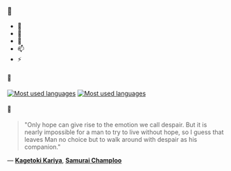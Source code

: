 ### 👋

- 🔭
- 🌱
- 💬
- 📫
- ⚡

#### 🧏

[![Most used languages](https://github-readme-stats-aynah.vercel.app/api/top-langs/?username=aynh&theme=solarized-dark&langs_count=6&layout=compact&hide_title=true)](https://github.com/anuraghazra/github-readme-stats#gh-dark-mode-only)
[![Most used languages](https://github-readme-stats-aynah.vercel.app/api/top-langs/?username=aynh&theme=solarized-light&langs_count=6&layout=compact&hide_title=true)](https://github.com/anuraghazra/github-readme-stats#gh-light-mode-only)

#### 💬

> "Only hope can give rise to the emotion we call despair. But it is nearly impossible for a man to try to live without hope, so I guess that leaves Man no choice but to walk around with despair as his companion."

&mdash; [**Kagetoki Kariya**](https://myanimelist.net/character.php?q=Kagetoki%20Kariya&cat=character), [**Samurai Champloo**](https://myanimelist.net/search/all?q=Samurai%20Champloo&cat=all)
